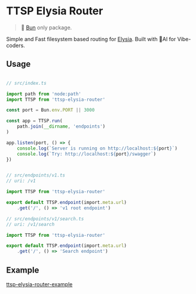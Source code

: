 # TTSP Elysia Router

> 🔴 [Bun](https://bun.sh/) only package.

Simple and Fast filesystem based routing for [Elysia](https://elysiajs.com/). Built with 🤖AI for Vibe-coders.

## Usage

```typescript

// src/index.ts

import path from 'node:path'
import TTSP from 'ttsp-elysia-router'

const port = Bun.env.PORT || 3000

const app = TTSP.run(
	path.join(__dirname, 'endpoints')
)

app.listen(port, () => {
	console.log(`Server is running on http://localhost:${port}`)
	console.log(`Try: http://localhost:${port}/swagger`)
})

```

```typescript

// src/endpoints/v1.ts
// uri: /v1

import TTSP from 'ttsp-elysia-router'

export default TTSP.endpoint(import.meta.url)
	.get('/', () => 'v1 root endpoint')

// src/endpoints/v1/search.ts
// uri: /v1/search

import TTSP from 'ttsp-elysia-router'

export default TTSP.endpoint(import.meta.url)
	.get('/', () => 'Search endpoint')

```

## Example

[ttsp-elysia-router-example](https://github.com/ttsp-00/ttsp-elysia-router-example)